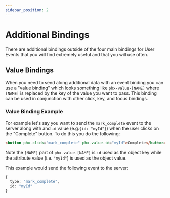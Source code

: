 ```yaml
---
sidebar_position: 2
---
```


# Additional Bindings

There are additional bindings outside of the four main bindings for User Events that you will find extremely useful and that you will use often. 

## Value Bindings
When you need to send along additional data with an event binding you can use a "value binding" which looks something like `phx-value-[NAME]` where `[NAME]` is replaced by the key of the value you want to pass.  This binding can be used in conjunction with other click, key, and focus bindings.

### Value Binding Example
For example let's say you want to send the `mark_complete` event to the server along with and `id` value (e.g.`{id: "myId"}`) when the user clicks on the "Complete" button.  To do this you do the following:
```html
<button phx-click="mark_complete" phx-value-id="myId">Complete</button>
```
Note the `[NAME]` part of `phx-value-[NAME]` is `id` used as the object key while the attribute value (i.e. `"myId"`) is used as the object value.

This example would send the following event to the server:
```ts
{
  type: "mark_complete",
  id: "myId"
}
```
